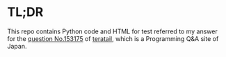 # TL;DR

This repo contains Python code and HTML for test referred to my answer for the [question No.153175](https://teratail.com/questions/153175) of [teratail](https://teratail.com/), which is a Programming Q&A site of Japan.
